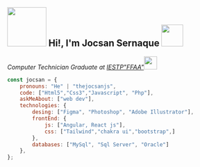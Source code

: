 <h2> <img src="https://media3.giphy.com/media/0fz5uNPHnoVHLEhAW2/giphy.gif" width="90"> 
      Hi!, I'm Jocsan Sernaque
     <img src="https://media.giphy.com/media/12oufCB0MyZ1Go/giphy.gif" width="50">
</h2>

<p><em>Computer Technician Graduate at <a href="https://www.iestpffaa.edu.pe/">IESTP"FFAA"</a><img src="https://media.giphy.com/media/WUlplcMpOCEmTGBtBW/giphy.gif" width="30"> 
</em></p>

```javascript
const jocsan = {
    pronouns: "He" | "thejocsanjs",
    code: ["Html5","Css3","Javascript", "Php"],
    askMeAbout: ["web dev"],
    technologies: {  
        desing: ["Figma", "Photoshop", "Adobe Illustrator"],
        frontEnd: {
            js: ["Angular, React js"],
            css: ["Tailwind","chakra ui","bootstrap",]
        },        
        databases: ["MySql", "Sql Server", "Oracle"]        
    },   
};
```

